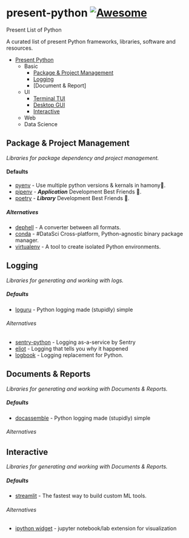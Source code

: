 # present-python [![Awesome](https://cdn.rawgit.com/sindresorhus/awesome/d7305f38d29fed78fa85652e3a63e154dd8e8829/media/badge.svg)](https://github.com/sindresorhus/awesome)

Present List of Python

A curated list of present Python frameworks, libraries, software and resources.

- [Present Python](#present-python)
    - Basic
        - [Package & Project Management](#Package-&-Project-Management)
        - [Logging](#Logging)
        - [Document & Report]
    - UI
        - [Terminal TUI](#Terminal-TUI)
        - [Desktop GUI](#Desktop-GUI)
        - [Interactive](#Interactive)
    - Web
    - Data Science
    
        

## Package & Project Management

*Libraries for package dependency and project management.*

#### Defaults
* [pyenv](https://github.com/pyenv/pyenv) - Use multiple python versions & kernals in hamony🤝.
* [pipenv](https://github.com/pypa/pipenv) - ***Application*** Development Best Friends 👫.
* [poetry](https://github.com/sdispater/poetry) - ***Library*** Development Best Friends 👫.
##### Alternatives
* [dephell](https://github.com/dephell/dephell) - A converter between all formats.
* [conda](https://github.com/conda/conda/) - #DataSci Cross-platform, Python-agnostic binary package manager.
* [virtualenv](https://github.com/pypa/virtualenv) - A tool to create isolated Python environments.


## Logging

*Libraries for generating and working with logs.*

##### Defaults
* [loguru](https://github.com/Delgan/loguru) - Python logging made (stupidly) simple

###### Alternatives
* [sentry-python](https://github.com/getsentry/sentry-python) - Logging as-a-service by Sentry
* [eliot](https://github.com/itamarst/eliot) - Logging that tells you *why* it happened
* [logbook](https://github.com/getlogbook/logbook) - Logging replacement for Python.


## Documents & Reports

*Libraries for generating and working with Documents & Reports.*

##### Defaults
* [docassemble](https://docassemble.org/) - Python logging made (stupidly) simple

###### Alternatives



## Interactive

*Libraries for generating and working with Documents & Reports.*

##### Defaults
* [streamlit](https://streamlit.io/) - The fastest way to build custom ML tools.

###### Alternatives
* [ipython widget](https://ipywidgets.readthedocs.io/en/latest/) - jupyter notebook/lab extension for visualization

